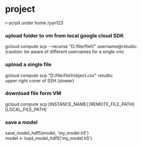 # project
r-scrpit under home /yan123

### upload folder to vm from local google cloud SDK
gcloud compute scp --recurse "D:/file/file1/" username@rstudio:\
(caution: be aware of different usernames for a single vm)

### upload a single file
gcloud compute scp "D:/file/file1/object.csv" rstudio:\
upper right coner of SSH (slower)

### download file form VM
gcloud compute scp [INSTANCE_NAME]:[REMOTE_FILE_PATH] [LOCAL_FILE_PATH]

### save a model
save_model_hdf5(model, 'my_model.h5') \
model <- load_model_hdf5('my_model.h5')
